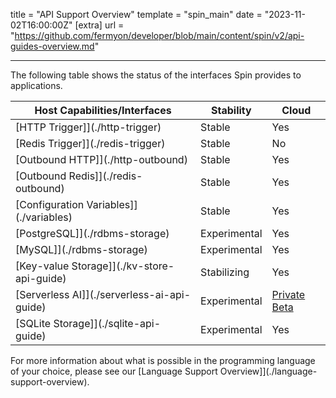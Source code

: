 title = "API Support Overview"
template = "spin_main"
date = "2023-11-02T16:00:00Z"
[extra]
url = "https://github.com/fermyon/developer/blob/main/content/spin/v2/api-guides-overview.md"

---

The following table shows the status of the interfaces Spin provides to applications.

| Host Capabilities/Interfaces           | Stability  |    Cloud    |
|----------------------------------------|----------|-------|
| [HTTP Trigger]](./http-trigger)                          | Stable   | Yes   |
| [Redis Trigger]](./redis-trigger)                         | Stable   | No  |
| [Outbound HTTP]](./http-outbound)                          | Stable   | Yes   |
| [Outbound Redis]](./redis-outbound)                         | Stable  | Yes   |
| [Configuration Variables]](./variables)                      | Stable | Yes |
| [PostgreSQL]](./rdbms-storage)                             | Experimental | Yes |
| [MySQL]](./rdbms-storage)                                  | Experimental | Yes |
| [Key-value Storage]](./kv-store-api-guide)                      | Stabilizing | Yes |
| [Serverless AI]](./serverless-ai-api-guide)                      | Experimental | [Private Beta](/cloud/serverless-ai.md) |
| [SQLite Storage]](./sqlite-api-guide)                      | Experimental | Yes |

For more information about what is possible in the programming language of your choice, please see our [Language Support Overview]](./language-support-overview).
